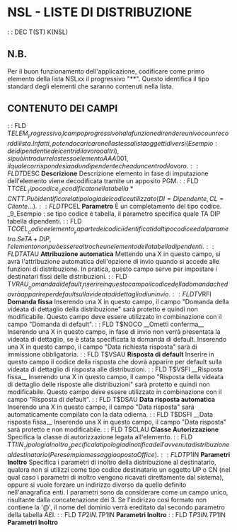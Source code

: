 # NSL - LISTE DI DISTRIBUZIONE
 :  : DEC T(ST) K(NSL)
## N.B.
Per il buon funzionamento dell'applicazione, codificare come primo elemento della lista NSLxx il progressivo "**". Questo
identifica il tipo standard degli elementi che saranno contenuti nella lista.
## CONTENUTO DEI CAMPI
 :  : FLD T$ELEM __Progressivo__
Il campo progressivo ha la funzione di rendere univoco un record di lista. Infatti, potendo caricare nella stessa lista
oggetti diversi (Esempio :  dei dipendenti e dei centri di lavoro o altri), si può introdurre lo stesso
elemento AAA001, il quale corrisponde sia ad un dipendente che ad un centro di lavoro.
 :  : FLD T$DESC __Descrizione__
Descrizione elemento in fase di imputazione dell'elemento viene decodificata tramite un apposito PGM.
 :  : FLD T$TCEL __Tipo codice__
Decodificato nella tabella *CNTT. Può identificare la tipologia del codice utilizzato (DI=Dipendente, CL=Cliente...).
 :  : FLD T$PCEL __Parametro__
È un completamento del tipo codice. _9_Esempio :  se tipo codice
è  tabella, il parametro specifica quale TA DIP tabella dipendenti.
 :  : FLD T$COEL __Codice elemento__
Fa parte dei codici identificati dal tipo codice e dal parametro. Se TA + DIP, l'elemento non può essere altro che un
elemento della tabella dipendenti.
 :  : FLD T$ATAU __Attribuzione automatica__
Mettendo una X in questo campo, si avrà l'attribuzione automatica dell'opzione di invio quando si accede alle funzioni
di distribuzione. In pratica, questo campo serve per impostare i destinatari fissi delle distribuzioni.
 :  : FLD T$VRAU __Domanda di default__
Inserire in questo campo il codice della domanda che dovrà apparire per default sulla videata di dettaglio di un
invio.
 :  : FLD T$VRFI __Domanda fissa__
Inserendo una X in questo campo, il campo "Domanda della videata di dettaglio della distribuzione" sarà protetto e quindi
non modificabile. Questo campo deve essere utilizzato in combinazione con il campo "Domanda di default".
 :  : FLD T$NOCO __Ometti conferma__
Inserendo una X in questo campo, in fase di invio non verrà presentata la videata di dettaglio, se è stata specificata
la domanda di default.
Inserendo una X in questo campo, il campo "Data richiesta risposta" sarà di immissione obbligatoria.
 :  : FLD T$VSAU __Risposta di default__
Inserire in questo campo il codice della risposta che dovrà apparire per default sulla videata di dettaglio di
risposta alle distribuzioni.
 :  : FLD T$VSFI __Risposta fissa__
Inserendo una X in questo campo, il campo "Risposta della videata di dettaglio delle risposte alle distribuzioni" sarà
protetto e quindi non modificabile. Questo campo deve essere utilizzato in combinazione con il campo "Risposta di default".
 :  : FLD T$DSAU __Data risposta automatica__
Inserendo una X in questo campo, il campo "Data risposta" sarà automaticamente compilato con la data odierna.
 :  : FLD T$DSFI __Data risposta fissa__
Inserendo una X in questo campo, il campo "Data risposta" sarà protetto e non modificabile.
 :  : FLD T$CLAU __Classe Autorizzazione__
Specifica la classe di autorizzazione legata all'elemento.
 :  : FLD T$TIIN __Tipologia Inoltro__
Specifica la tipologia di notifica dell'avvenuta distribuzione al destinatario (Per esempio messaggio o posta Office).
 :  : FLD T$P1IN __Parametri Inoltro__
Specifica i parametri di inoltro della distribuzione al destinatario, qualora non si utilizzi come tipo codice
destinatario un oggetto UP o CN (nel qual caso i parametri di inoltro vengono ricavati direttamente dal sistema),
oppure si vuole forzare un indirizzo diverso da quello definito nell'anagrafica enti.
I parametri sono da considerare come un campo unico, risultante dalla concatenazione dei 3.
Se l'indirizzo così formato non contiene la '@', il nome del dominio verrà ereditato dal secondo parametro della
tabella A£I.
 :  : FLD T$P2IN.T$P1IN __Parametri Inoltro__
 :  : FLD T$P3IN.T$P1IN __Parametri Inoltro__
